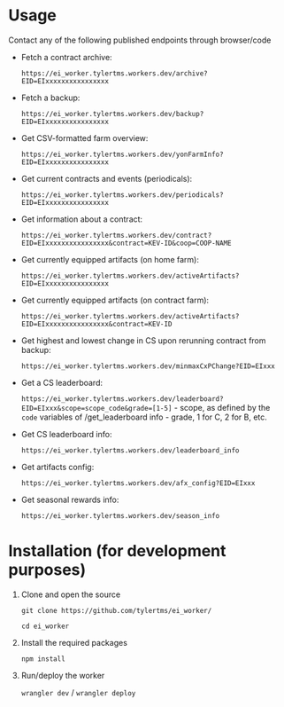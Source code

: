 # Usage

Contact any of the following published endpoints through browser/code

- Fetch a contract archive:

	`https://ei_worker.tylertms.workers.dev/archive?EID=EIxxxxxxxxxxxxxxxx`

- Fetch a backup:

	`https://ei_worker.tylertms.workers.dev/backup?EID=EIxxxxxxxxxxxxxxxx`

- Get CSV-formatted farm overview:

	`https://ei_worker.tylertms.workers.dev/yonFarmInfo?EID=EIxxxxxxxxxxxxxxxx`

- Get current contracts and events (periodicals):

	`https://ei_worker.tylertms.workers.dev/periodicals?EID=EIxxxxxxxxxxxxxxxx`

- Get information about a contract:

	`https://ei_worker.tylertms.workers.dev/contract?EID=EIxxxxxxxxxxxxxxxx&contract=KEV-ID&coop=COOP-NAME`

- Get currently equipped artifacts (on home farm):

	`https://ei_worker.tylertms.workers.dev/activeArtifacts?EID=EIxxxxxxxxxxxxxxxx`

- Get currently equipped artifacts (on contract farm):

	`https://ei_worker.tylertms.workers.dev/activeArtifacts?EID=EIxxxxxxxxxxxxxxxx&contract=KEV-ID`

- Get highest and lowest change in CS upon rerunning contract from backup:

	`https://ei_worker.tylertms.workers.dev/minmaxCxPChange?EID=EIxxx`

- Get a CS leaderboard:

	`https://ei_worker.tylertms.workers.dev/leaderboard?EID=EIxxx&scope=scope_code&grade=[1-5]`
		- scope, as defined by the `code` variables of /get_leaderboard info
		- grade, 1 for C, 2 for B, etc.

- Get CS leaderboard info:

	`https://ei_worker.tylertms.workers.dev/leaderboard_info`

- Get artifacts config:

	`https://ei_worker.tylertms.workers.dev/afx_config?EID=EIxxx`

- Get seasonal rewards info:

	`https://ei_worker.tylertms.workers.dev/season_info`

# Installation (for development purposes)
1. Clone and open the source

	`git clone https://github.com/tylertms/ei_worker/`

	`cd ei_worker`

2. Install the required packages

   `npm install`
  
4. Run/deploy the worker
   
	`wrangler dev` / `wrangler deploy`
